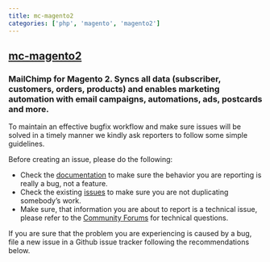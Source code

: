 ```yaml
---
title: mc-magento2
categories: ['php', 'magento', 'magento2']
---
```

## [mc-magento2](https://github.com/mailchimp/mc-magento2)

### MailChimp for Magento 2. Syncs all data (subscriber, customers, orders, products) and enables marketing automation with email campaigns, automations, ads, postcards and more.


To maintain an effective bugfix workflow and make sure issues will be solved in a timely manner we kindly ask reporters to follow some simple guidelines.

Before creating an issue, please do the following:

* Check the [documentation](http://kb.mailchimp.com/integrations/e-commerce/connect-or-disconnect-mailchimp-for-magento) to make sure the behavior you are reporting is really a bug, not a feature.
* Check the existing [issues](https://github.com/mailchimp/mc-magento2/issues) to make sure you are not duplicating somebody’s work.
* Make sure, that information you are about to report is a technical issue, please refer to the [Community Forums](http://ebizmarts.com/mailchimp-for-magento-support)  for technical questions.

If you are sure that the problem you are experiencing is caused by a bug, file a new issue in a Github issue tracker following the recommendations below.
